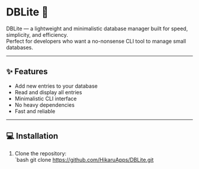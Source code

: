 # DBLite 🚀

DBLite — a lightweight and minimalistic database manager built for speed, simplicity, and efficiency.  
Perfect for developers who want a no-nonsense CLI tool to manage small databases.

---

## ✨ Features

- Add new entries to your database
- Read and display all entries
- Minimalistic CLI interface
- No heavy dependencies
- Fast and reliable

---

## 💻 Installation

1. Clone the repository:  
`bash
git clone https://github.com/HikaruApps/DBLite.git
